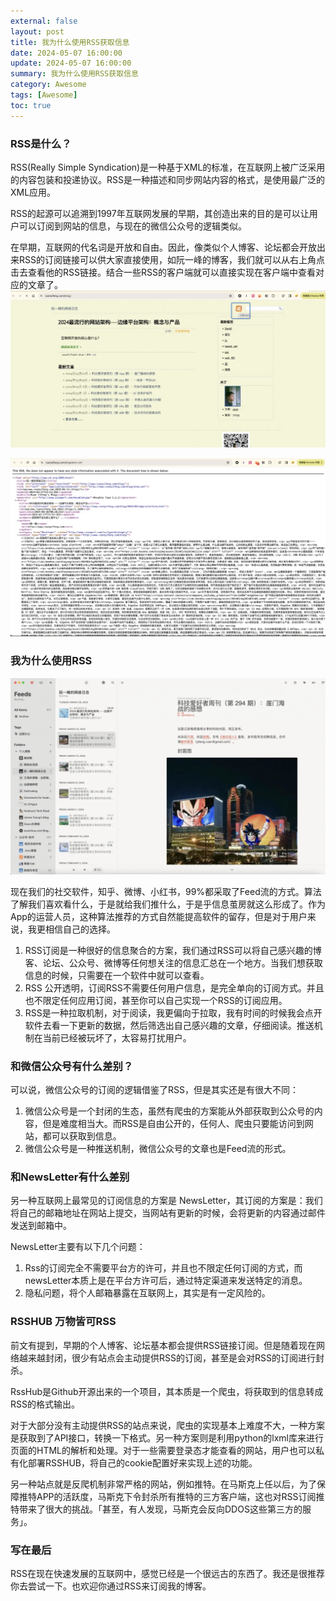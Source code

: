 ```yaml
---
external: false
layout: post
title: 我为什么使用RSS获取信息
date: 2024-05-07 16:00:00
update: 2024-05-07 16:00:00
summary: 我为什么使用RSS获取信息
category: Awesome
tags: [Awesome]
toc: true
---
```


### RSS是什么？

RSS(Really Simple Syndication)是一种基于XML的标准，在互联网上被广泛采用的内容包装和投递协议。RSS是一种描述和同步网站内容的格式，是使用最广泛的XML应用。

RSS的起源可以追溯到1997年互联网发展的早期，其创造出来的目的是可以让用户可以订阅到网站的信息，与现在的微信公众号的逻辑类似。

在早期，互联网的代名词是开放和自由。因此，像类似个人博客、论坛都会开放出来RSS的订阅链接可以供大家直接使用，如阮一峰的博客，我们就可以从右上角点击去查看他的RSS链接。结合一些RSS的客户端就可以直接实现在客户端中查看对应的文章了。
![1711607873690-c24d96c0-649a-4040-9bc4-1f9df98344c5.webp](https://raw.githubusercontent.com/luckyscript/image/master/1711607873690-c24d96c0-649a-4040-9bc4-1f9df98344c5.webp)

![1711608122204-10ccf307-9f7a-46c8-8bd1-15f256a2dd95.webp](https://raw.githubusercontent.com/luckyscript/image/master/1711608122204-10ccf307-9f7a-46c8-8bd1-15f256a2dd95.webp)

### 我为什么使用RSS

![1711607983663-bc267716-0618-4e30-8b26-980b28997b10.webp](https://raw.githubusercontent.com/luckyscript/image/master/1711607983663-bc267716-0618-4e30-8b26-980b28997b10.webp)

现在我们的社交软件，知乎、微博、小红书，99%都采取了Feed流的方式。算法了解我们喜欢看什么，于是就给我们推什么，于是乎信息茧房就这么形成了。作为App的运营人员，这种算法推荐的方式自然能提高软件的留存，但是对于用户来说，我更相信自己的选择。


1. RSS订阅是一种很好的信息聚合的方案，我们通过RSS可以将自己感兴趣的博客、论坛、公众号、微博等任何想关注的信息汇总在一个地方。当我们想获取信息的时候，只需要在一个软件中就可以查看。
2. RSS 公开透明，订阅RSS不需要任何用户信息，是完全单向的订阅方式。并且也不限定任何应用订阅，甚至你可以自己实现一个RSS的订阅应用。
3. RSS是一种拉取机制，对于阅读，我更偏向于拉取，我有时间的时候我会点开软件去看一下更新的数据，然后筛选出自己感兴趣的文章，仔细阅读。推送机制在当前已经被玩坏了，太容易打扰用户。


### 和微信公众号有什么差别？


可以说，微信公众号的订阅的逻辑借鉴了RSS，但是其实还是有很大不同：

1. 微信公众号是一个封闭的生态，虽然有爬虫的方案能从外部获取到公众号的内容，但是难度相当大。而RSS是自由公开的，任何人、爬虫只要能访问到网站，都可以获取到信息。
2. 微信公众号是一种推送机制，微信公众号的文章也是Feed流的形式。

### 和NewsLetter有什么差别

另一种互联网上最常见的订阅信息的方案是 NewsLetter，其订阅的方案是：我们将自己的邮箱地址在网站上提交，当网站有更新的时候，会将更新的内容通过邮件发送到邮箱中。

NewsLetter主要有以下几个问题：

1. Rss的订阅完全不需要平台方的许可，并且也不限定任何订阅的方式，而newsLetter本质上是在平台方许可后，通过特定渠道来发送特定的消息。
2. 隐私问题，将个人邮箱暴露在互联网上，其实是有一定风险的。

### RSSHUB 万物皆可RSS

前文有提到，早期的个人博客、论坛基本都会提供RSS链接订阅。但是随着现在网络越来越封闭，很少有站点会主动提供RSS的订阅，甚至是会对RSS的订阅进行封杀。

RssHub是Github开源出来的一个项目，其本质是一个爬虫，将获取到的信息转成RSS的格式输出。

对于大部分没有主动提供RSS的站点来说，爬虫的实现基本上难度不大，一种方案是获取到了API接口，转换一下格式。另一种方案则是利用python的lxml库来进行页面的HTML的解析和处理。对于一些需要登录态才能查看的网站，用户也可以私有化部署RSSHUB，将自己的cookie配置好来实现上述的功能。

另一种站点就是反爬机制非常严格的网站，例如推特。在马斯克上任以后，为了保障推特APP的活跃度，马斯克下令封杀所有推特的三方客户端，这也对RSS订阅推特带来了很大的挑战。「甚至，有人发现，马斯克会反向DDOS这些第三方的服务」。

### 写在最后
RSS在现在快速发展的互联网中，感觉已经是一个很远古的东西了。我还是很推荐你去尝试一下。也欢迎你通过RSS来订阅我的博客。

